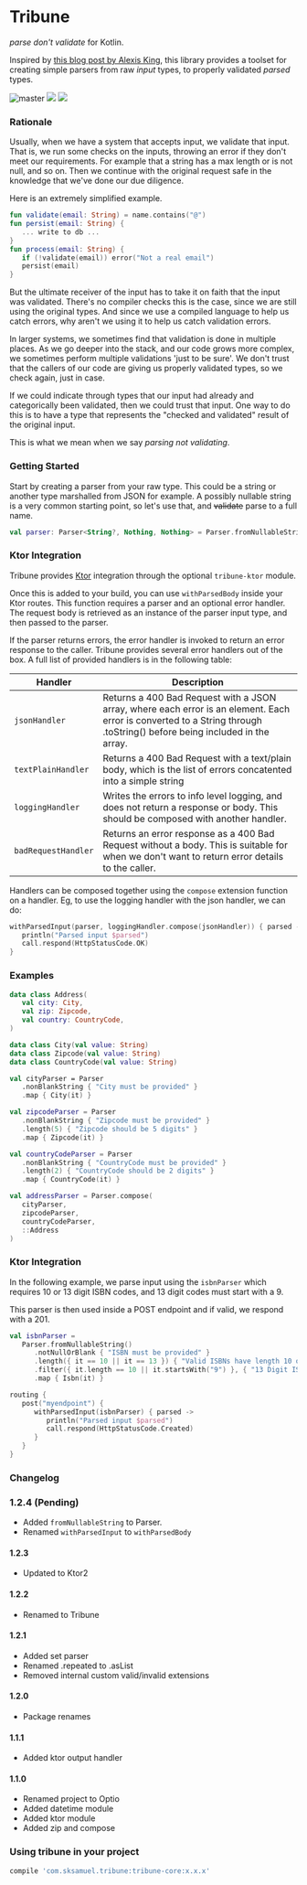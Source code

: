 Tribune
=========================

_parse don't validate_ for Kotlin.

Inspired by [this blog post by Alexis King](https://lexi-lambda.github.io/blog/2019/11/05/parse-don-t-validate/), this
library
provides a toolset for creating simple parsers from raw _input_ types, to properly validated _parsed_ types.

![master](https://github.com/sksamuel/tribune/workflows/master/badge.svg)
[<img src="https://img.shields.io/maven-central/v/com.sksamuel.tribune/tribune-core.svg?label=latest%20release"/>](http://search.maven.org/#search%7Cga%7C1%7Ctribune)
[<img src="https://img.shields.io/nexus/s/https/oss.sonatype.org/com.sksamuel.tribune/tribune-core.svg?label=latest%20snapshot&style=plastic"/>](https://oss.sonatype.org/content/repositories/snapshots/com/sksamuel/tribune)

### Rationale

Usually, when we have a system that accepts input, we validate that input. That is, we run some checks on the inputs,
throwing an error if they don't meet our requirements. For example that a string has a max length or is not null, and so
on. Then we continue with the original request safe in the knowledge that we've done our due diligence.

Here is an extremely simplified example.

```kotlin
fun validate(email: String) = name.contains("@")
fun persist(email: String) {
   ... write to db ...
}
fun process(email: String) {
   if (!validate(email)) error("Not a real email")
   persist(email)
}
```

But the ultimate receiver of the input has to take it on faith that the input was validated.
There's no compiler checks this is the case, since we are still using the original types. And since we use a compiled
language to help us catch errors, why aren't we using it to help us catch validation errors.

In larger systems, we sometimes find that validation is done in multiple places. As we go deeper into the stack, and our
code grows more complex, we sometimes perform multiple validations 'just to be sure'. We don't trust that the callers of
our code are giving us properly validated types, so we check again, just in case.

If we could indicate through types that our input had already and categorically been validated, then we could trust that
input. One way to do this is to have a type that represents the "checked and validated" result of the original input.

This is what we mean when we say _parsing not validating_.

### Getting Started

Start by creating a parser from your raw type. This could be a string or another type marshalled from JSON for example.
A possibly nullable string is a very common starting point, so let's use that, and ~~validate~~ parse to a full name.

```kotlin
val parser: Parser<String?, Nothing, Nothing> = Parser.fromNullableString()
```

### Ktor Integration

Tribune provides [Ktor](https://ktor.io) integration through the optional `tribune-ktor` module.

Once this is added to your build, you can use `withParsedBody` inside your Ktor routes. This function requires
a parser and an optional error handler. The request body is retrieved as an instance of the parser input type,
and then passed to the parser.

If the parser returns errors, the error handler is invoked to return an error response to the caller. Tribune provides
several error handlers out of the box. A full list of provided handlers is in the following table:

| Handler             | Description                                                                                                                                                              |
|---------------------|--------------------------------------------------------------------------------------------------------------------------------------------------------------------------|
| `jsonHandler`       | Returns a 400 Bad Request with a JSON array, where each error is an element. Each error is converted to a String through .toString() before being included in the array. |
| `textPlainHandler`  | Returns a 400 Bad Request with a text/plain body, which is the list of errors concatented into a simple string                                                           |
| `loggingHandler`    | Writes the errors to info level logging, and does not return a response or body. This should be composed with another handler.                                           |
| `badRequestHandler` | Returns an error response as a 400 Bad Request without a body. This is suitable for when we don't want to return error details to the caller.                            |

Handlers can be composed together using the `compose` extension function on a handler.
Eg, to use the logging handler with the json handler, we can do:

```kotlin
withParsedInput(parser, loggingHandler.compose(jsonHandler)) { parsed ->
   println("Parsed input $parsed")
   call.respond(HttpStatusCode.OK)
}
```

### Examples

```kotlin
data class Address(
   val city: City,
   val zip: Zipcode,
   val country: CountryCode,
)

data class City(val value: String)
data class Zipcode(val value: String)
data class CountryCode(val value: String)

val cityParser = Parser
   .nonBlankString { "City must be provided" }
   .map { City(it) }

val zipcodeParser = Parser
   .nonBlankString { "Zipcode must be provided" }
   .length(5) { "Zipcode should be 5 digits" }
   .map { Zipcode(it) }

val countryCodeParser = Parser
   .nonBlankString { "CountryCode must be provided" }
   .length(2) { "CountryCode should be 2 digits" }
   .map { CountryCode(it) }

val addressParser = Parser.compose(
   cityParser,
   zipcodeParser,
   countryCodeParser,
   ::Address
)
```

### Ktor Integration

In the following example, we parse input using the `isbnParser` which requires 10 or 13 digit ISBN codes, and 13 digit
codes must start with a 9.

This parser is then used inside a POST endpoint and if valid, we respond with a 201.

```kotlin
val isbnParser =
   Parser.fromNullableString()
      .notNullOrBlank { "ISBN must be provided" }
      .length({ it == 10 || it == 13 }) { "Valid ISBNs have length 10 or 13" }
      .filter({ it.length == 10 || it.startsWith("9") }, { "13 Digit ISBNs must start with 9" })
      .map { Isbn(it) }
```

```kotlin
routing {
   post("myendpoint") {
      withParsedInput(isbnParser) { parsed ->
         println("Parsed input $parsed")
         call.respond(HttpStatusCode.Created)
      }
   }
}
```

### Changelog

### 1.2.4 (Pending)

* Added `fromNullableString` to Parser.
* Renamed `withParsedInput` to `withParsedBody`

#### 1.2.3

* Updated to Ktor2

#### 1.2.2

* Renamed to Tribune

#### 1.2.1

* Added set parser
* Renamed .repeated to .asList
* Removed internal custom valid/invalid extensions

#### 1.2.0

* Package renames

#### 1.1.1

* Added ktor output handler

#### 1.1.0

* Renamed project to Optio
* Added datetime module
* Added ktor module
* Added zip and compose

### Using tribune in your project

```groovy
compile 'com.sksamuel.tribune:tribune-core:x.x.x'
```
